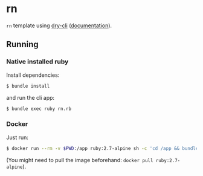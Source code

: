 # rn

`rn` template using [dry-cli](https://github.com/dry-rb/dry-cli) ([documentation](https://dry-rb.org/gems/dry-cli/0.6/)).

## Running

### Native installed ruby

Install dependencies:

```bash
$ bundle install
```

and run the cli app:

```bash
$ bundle exec ruby rn.rb
```

### Docker

Just run:

```bash
$ docker run --rm -v $PWD:/app ruby:2.7-alpine sh -c 'cd /app && bundle install && bundle exec ruby rn.rb'
```

(You might need to pull the image beforehand: `docker pull ruby:2.7-alpine`).
